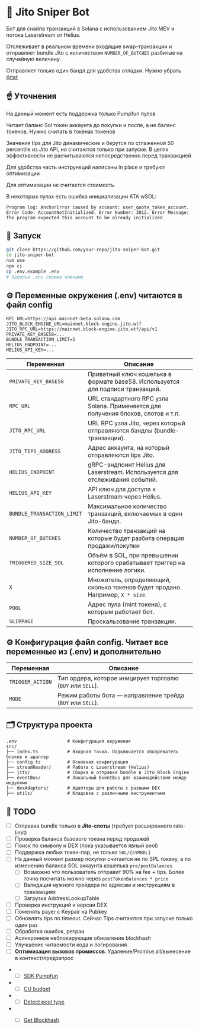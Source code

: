 # 🎯 Jito Sniper Bot

Бот для снайпа транзакций в Solana с использованием Jito MEV и потока Laserstream от Helius.

Отслеживает в реальном времени входящие swap-транзакции и отправляет bundle Jito с количеством `NUMBER_OF_BUTCHES` разбитые на случайную величину.

Отправляет только один бандл для удобства отладки. Нужно убрать [флаг](https://github.com/UnBergant/jito-mev-bot/blob/22ba94dc1e4d6927622d7c96505141acaed878d1/src/streamReader/callbacks.ts#L27-L27) 

## ☝️ Уточнения
На данный момент есть поддержка только Pumpfun пулов

Читает баланс Sol токен аккаунта до покупки и после, а не баланс токенов.
Нужно считать в токенах токенов

Значения tips для Jito динамические и берутся по сглаженной 50 percentile из Jito API, но считаются только при запуске. В целях эффективности не расчитываются непосредственно перед транзакцией

Для удобства часть инстрункций написаны in place и требуют оптимизации

Для оптимизации не считается стоимость 

В некоторых пулах есть ошибка инициализации ATA wSOL:

`Program log: AnchorError caused by account: user_quote_token_account. Error Code: AccountNotInitialized. Error Number: 3012. Error Message: The program expected this account to be already initialized`


## 🚀 Запуск

```bash
git clone https://github.com/your-repo/jito-sniper-bot.git
cd jito-sniper-bot
nvm use
npm ci
cp .env.example .env
# Заполни .env своими ключами
```

## ⚙️ Переменные окружения (.env) читаются в файл config

```env
RPC_URL=https://api.mainnet-beta.solana.com
JITO_BLOCK_ENGINE_URL=mainnet.block-engine.jito.wtf
JITO_RPC_URL=https://mainnet.block-engine.jito.wtf/api/v1
PRIVATE_KEY_BASE58=...
BUNDLE_TRANSACTION_LIMIT=5
HELIUS_ENDPOINT=...
HELIUS_API_KEY=...

```
| Переменная                 | Описание                                                                          |
|----------------------------|-----------------------------------------------------------------------------------|
| `PRIVATE_KEY_BASE58`       | Приватный ключ кошелька в формате base58. Используется для подписи транзакций.    |
| `RPC_URL`                  | URL стандартного RPC узла Solana. Применяется для получения блоков, слотов и т.п. |
| `JITO_RPC_URL`             | URL RPC узла Jito, через который отправляются бандлы (bundle-транзакции).         |
| `JITO_TIPS_ADDRESS`        | Адрес аккаунта, на который отправляются tips Jito.                                |
| `HELIUS_ENDPOINT`          | gRPC-эндпоинт Helius для Laserstream. Используется для отслеживания событий.      |
| `HELIUS_API_KEY`           | API ключ для доступа к Laserstream через Helius.                                  |
| `BUNDLE_TRANSACTION_LIMIT` | Максимальное количество транзакций, включаемых в один Jito-бандл.                 |
| `NUMBER_OF_BUTCHES`        | Количество транзакций на которые будет разбита операция продажи/покупки           |
| `TRIGGERED_SIZE_SOL`       | Объём в SOL, при превышении которого срабатывает триггер на исполнение логики.    |
| `X`                        | Множитель, определяющий, сколько токенов будет продано. Например, `X * size`.     |
| `POOL`                     | Адрес пула (mint токена), с которым работает бот.                                 |
| `SLIPPAGE`                 | Проскальзование транзакции.                                                       |

## ⚙️ Конфигурация файл config. Читает все переменные из (.env) и дополнительно

| Переменная                 | Описание                                                                          |
|----------------------------|-----------------------------------------------------------------------------------|
| `TRIGGER_ACTION`           | Тип ордера, которое иницирует торговлю (`BUY` или `SELL`).                        |
| `MODE`                     | Режим работы бота — направление трейда (`BUY` или `SELL`).                        |

## 🗂️ Структура проекта

```
.env                   # Конфигурация окружения
src/
├── index.ts           # Входная точка. Подключается обозреватель блоков и адаптер
├── config.ts          # Основная конфигурация
├── streamReader/      # Работа с Laserstream (Helius)
├── jito/              # Сборка и отправка bundle в Jito Block Engine
├── eventBus/          # Локальный EventBus для взаимодействия между модулями
├── dexAdapters/       # Адаптеры для работы с разными DEX
├── utils/             # Кладовка с различными инструментами

```

## 🧠 TODO

* [ ] Отправка bundle только в **Jito-слоты** (требует расширенного rate-limit)
* [ ] Проверка баланса базового токена перед продажей
* [ ] Поиск по символу и DEX (пока указывается явный pool)
* [ ] Поддержка любых токен-пар, не только `SOL/{SYMBOL}`
* [ ] На данный момент размер покупки считается не по SPL токену, а по изменению баланса SOL аккаунта кошелька `pre/postBalances`
  * [ ] Возможно что пользователь отправит 90% на fee + tips. Более точно посчитать можно через `postTokenBalances * price`
  * [ ] Валидация нужного трейдера по адресам и инструкциям в транзакциях
  * [ ] Загрузка AddressLookupTable
* [ ] Проверка инструкций и версии DEX
* [ ] Поменять payer с Keypair на Pubkey
* [ ] Обновлять tips по timeout. Сейчас Tips считаются при запуске только один раз 
* [ ] Обработка ошибок, ретраи
* [ ] Асинхронное неблокирующие обновление blockhash
* [ ] Улучшение читаемости кода и логирования
* [ ] **Оптимизация вызовов промиссов**. Удаление/Promise.all/вынесение в контекст/предзапрос
* * [ ] [SDK Pumpfun](https://github.com/UnBergant/jito-mev-bot/blob/4a2e4dfd1439024c373eddf8aa8889f9921af39b/src/dexAdapters/pumpFun/ix.ts#L32-L32)
* * [ ] [CU budget](https://github.com/UnBergant/jito-mev-bot/blob/4a2e4dfd1439024c373eddf8aa8889f9921af39b/src/dexAdapters/pumpFun/tx.ts#L51-L51)
* * [ ] [Detect pool type](https://github.com/UnBergant/jito-mev-bot/blob/4a2e4dfd1439024c373eddf8aa8889f9921af39b/src/jito/txs.ts#L61-L61)
* * [ ] [Get Blockhash](https://github.com/UnBergant/jito-mev-bot/blob/4a2e4dfd1439024c373eddf8aa8889f9921af39b/src/jito/index.ts#L68-L68)


